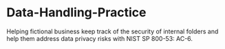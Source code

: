 # Data-Handling-Practice
Helping fictional business keep track of the security of internal folders and help them address data privacy risks with  NIST SP 800-53: AC-6.
